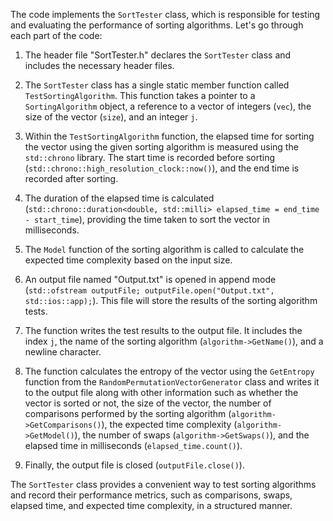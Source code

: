 The code implements the `SortTester` class, which is responsible for testing and evaluating the performance of sorting algorithms. Let's go through each part of the code:

1. The header file "SortTester.h" declares the `SortTester` class and includes the necessary header files.

2. The `SortTester` class has a single static member function called `TestSortingAlgorithm`. This function takes a pointer to a `SortingAlgorithm` object, a reference to a vector of integers (`vec`), the size of the vector (`size`), and an integer `j`.

3. Within the `TestSortingAlgorithm` function, the elapsed time for sorting the vector using the given sorting algorithm is measured using the `std::chrono` library. The start time is recorded before sorting (`std::chrono::high_resolution_clock::now()`), and the end time is recorded after sorting.

4. The duration of the elapsed time is calculated (`std::chrono::duration<double, std::milli> elapsed_time = end_time - start_time`), providing the time taken to sort the vector in milliseconds.

5. The `Model` function of the sorting algorithm is called to calculate the expected time complexity based on the input size.

6. An output file named "Output.txt" is opened in append mode (`std::ofstream outputFile; outputFile.open("Output.txt", std::ios::app);`). This file will store the results of the sorting algorithm tests.

7. The function writes the test results to the output file. It includes the index `j`, the name of the sorting algorithm (`algorithm->GetName()`), and a newline character.

8. The function calculates the entropy of the vector using the `GetEntropy` function from the `RandomPermutationVectorGenerator` class and writes it to the output file along with other information such as whether the vector is sorted or not, the size of the vector, the number of comparisons performed by the sorting algorithm (`algorithm->GetComparisons()`), the expected time complexity (`algorithm->GetModel()`), the number of swaps (`algorithm->GetSwaps()`), and the elapsed time in milliseconds (`elapsed_time.count()`).

9. Finally, the output file is closed (`outputFile.close()`).

The `SortTester` class provides a convenient way to test sorting algorithms and record their performance metrics, such as comparisons, swaps, elapsed time, and expected time complexity, in a structured manner.
